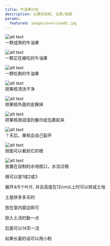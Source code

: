 ```yaml
---
title: 牛油果计划
description: 从果实到树, 记录/指南
params:
  featured: images/overview01.jpg
---
```


![alt text](images/01-牛油果-02-成熟.jpg)  
一颗成熟的牛油果  

![alt text](images/01-牛油果-03-食用.jpg)  
一颗正在被吃的牛油果  

![alt text](images/01-牛油果-04-果核.jpg)  
一颗吃剩的牛油果  

![alt text](images/02-果核-01-洗净.jpg)  
把果核清洗干净  

![alt text](images/02-果核-02-去皮.jpg)  
把果核外面的皮撕掉  

![alt text](images/02-果核-03-包裹.jpg)  
把果核用润湿的餐巾纸包裹起来  




![alt text](images/02-果核-05-裂开.jpg)  
？天后，果核会自己裂开  

![alt text](images/02-果核-06-小根.jpg)  
侧面可以看到它的根  

![alt text](images/02-果核-07-水培.jpg)  
放置在自制的水培瓶口，水没过根  




根可以是1或2或3

展开4/5个叶片, 并且高度在12cm以上时可以转成土培

土是拼多多买的

放在室内窗边即可

刚入土浇的勤一点

后面可以14天一浇

如果长菌的话可以用小粉

